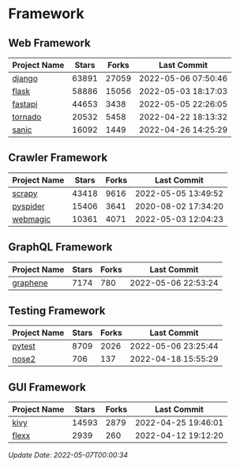 # Framework

## Web Framework
| Project Name | Stars | Forks | Last Commit |
| ------------ | ----- | ----- | ----------- |
| [django](https://github.com/django/django) | 63891 | 27059 | 2022-05-06 07:50:46 |
| [flask](https://github.com/pallets/flask) | 58886 | 15056 | 2022-05-03 18:17:03 |
| [fastapi](https://github.com/tiangolo/fastapi) | 44653 | 3438 | 2022-05-05 22:26:05 |
| [tornado](https://github.com/tornadoweb/tornado) | 20532 | 5458 | 2022-04-22 18:13:32 |
| [sanic](https://github.com/sanic-org/sanic) | 16092 | 1449 | 2022-04-26 14:25:29 |

## Crawler Framework
| Project Name | Stars | Forks | Last Commit |
| ------------ | ----- | ----- | ----------- |
| [scrapy](https://github.com/scrapy/scrapy) | 43418 | 9616 | 2022-05-05 13:49:52 |
| [pyspider](https://github.com/binux/pyspider) | 15406 | 3641 | 2020-08-02 17:34:20 |
| [webmagic](https://github.com/code4craft/webmagic) | 10361 | 4071 | 2022-05-03 12:04:23 |

## GraphQL Framework
| Project Name | Stars | Forks | Last Commit |
| ------------ | ----- | ----- | ----------- |
| [graphene](https://github.com/graphql-python/graphene) | 7174 | 780 | 2022-05-06 22:53:24 |

## Testing Framework
| Project Name | Stars | Forks | Last Commit |
| ------------ | ----- | ----- | ----------- |
| [pytest](https://github.com/pytest-dev/pytest) | 8709 | 2026 | 2022-05-06 23:25:44 |
| [nose2](https://github.com/nose-devs/nose2) | 706 | 137 | 2022-04-18 15:55:29 |

## GUI Framework
| Project Name | Stars | Forks | Last Commit |
| ------------ | ----- | ----- | ----------- |
| [kivy](https://github.com/kivy/kivy) | 14593 | 2879 | 2022-04-25 19:46:01 |
| [flexx](https://github.com/flexxui/flexx) | 2939 | 260 | 2022-04-12 19:12:20 |

*Update Date: 2022-05-07T00:00:34*